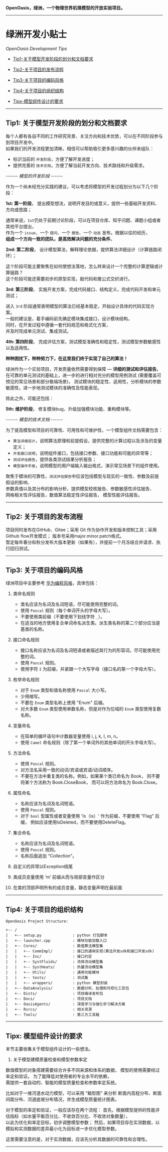 <img src="../Rsrcs/Logo/logo_doc.png" alt="">

**OpenOasis，绿洲，一个物理世界机理模型的开放实验项目。**

---------------------------------------------------------------------------------

# 绿洲开发小贴士

*OpenOasis Development Tips*

+ [Tip1-关于模型开发阶段的划分和文档要求](#tip1-关于模型开发阶段的划分和文档要求)
+ [Tip2-关于项目的发布流程](#tip2-关于关于项目的发布流程)
+ [Tip3-关于项目的编码风格](#tip3-关于关于项目的编码风格)
+ [Tip4-关于项目的组织结构](#tip4-关于关于项目的组织结构)

+ [Tipx-模型组件设计的要求](#tipx-模型组件设计的要求)

---------------------------------------------------------------------------------

## Tip1: 关于模型开发阶段的划分和文档要求

每个人都有各自不同的工作研究背景、关注方向和技术优势，可以在不同阶段参与到项目开发中。    
如果我们的开发流程更加清晰，相信可以帮助吸引更多感兴趣的伙伴来组队：  

+ 标识当前的 `开发阶段`，方便了解开发进度；
+ 提供完善的 `技术文档`，方便了解当前开发方向、技术路线和升级需求。

*------ 模型的开发阶段 ------*

作为一个尚未经充分实践的建议，可以考虑将模型的开发过程划分为以下几个阶段：

**1st: 第一阶段**，
提出模型想法，说明开发目的或意义，提供一些基础开发资料、方向或思路；

通常来说，`1st`仍处于前期讨论阶段，可以在项目仓库、知乎问题、课题小组或者其他平台提出，  
作为一个 `issue`、一个 `提问`、一个 `报告`、一个 `动态` 发布。根据以往的经历，  
**组成一个方向一致的团队，是高效解决问题的充分条件**。

**2nd: 第二阶段**，
设计模型算法，解释理论依据，提供算法详细设计（计算链路闭环）；

这个阶段可能主要聚焦在如何使想法落地，怎么样来设计一个完整的计算逻辑或计算链路？  
这个阶段可能还需要初步的原型实现，敲代码和推公式交织进行。

**3rd: 第三阶段**，
实施开发方案，完成代码接口、结构定义，完成代码开发和单元测试；

进入 `3rd` 阶段通常表明模型的算法已经基本稳定，开始设计具体的代码实现方案。  
一般的建议是，着手编码前先确定模块集成接口，设计模块结构，  
同时，在开发过程中遵循一套代码规范和格式化方案，  
并及时完成单元测试、集成测试。

**4th: 第四阶段**，
完成评估方案，测试模型准确性和稳定性，测试模型参数敏感性以及适用性。

**种种困扰下，种种努力下，在这里我们终于实现了自己的算法！**  

绿洲作为一个实验项目，开发质量依然需要得到保障 — **详细的测试和评估报告**。  
在可靠的单元测试的基础上，进一步的进行相对充分的模型用例测试 
(需要覆盖可预见的常见场景和部分极端场景)，
测试模块的稳定性、适用性，分析模块的参数敏感性，进一步地测试模块的准确性及性能表现。

除此之外，可能还包括：

**5th: 维护阶段**，
修复模块bug、升级加强模块功能、重构模块等。
  

*------ 模型的技术文档 ------*

为了提高模型和项目的可靠性、可用性和可维护性，一个模型组件文档需要包含：

+ `算法详细设计`，说明算法原理和前提假设，提供完整的计算过程以及涉及的变量定义；
+ `开发接口说明`，说明组件接口，包括接口参数、接口功能和可能的异常等；
+ `测试评估报告`，提供各类测试结果分析报告；
+ `模型操作手册`，说明模型的用户端输入输出格式，演示常见场景下的组件使用。

聚焦于模块的可靠性，`测试评估报告`中应该包括模型与现实的一致性、参数及前提假设的影响、  
参数真值以及其分布的影响分析，提供模型校核报告、参数敏感性评估报告、  
网格相关性评估报告，数值算法稳定性评估报告，
模型性能评估报告。

[<i class="fa fa-home"></i>](#绿洲开发小贴士)

---------------------------------------------------------------------------------

## Tip2: 关于项目的发布流程

项目同时发布在GitHub、Gitee；采用 Git 作为协作开发和版本控制工具；采用Github flow开发模式；
版本号采用major.minor.patch格式。  
暂定每年春分和秋分发布大版本更新（如果有），并提前一个月冻结合并请求、执行回归测试。

[<i class="fa fa-home"></i>](#绿洲开发小贴士)

---------------------------------------------------------------------------------

## Tip3: 关于项目的编码风格
  
绿洲项目中主要参考 [华为编程风格](https://www.bookstack.cn/read/openharmony-1.0-zh-cn/contribute-OpenHarmony-cpp-coding-style-guide.md)，具体包括：

1. 类命名规则    
    - 类名应该为名词及名词短语，尽可能使用完整的词。
    - 使用 `Pascal` 规则（每个单词开头的字母大写）。
    - 不要使用类前缀（不要使用下划线字符 `_`）。
    - 在适当的地方使用复合单词命名派生类。派生类名称的第二个部分应当是基类的名称。

2. 接口命名规则
    - 接口名称应该为名词及名词短语或者描述其行为的形容词，尽可能使用完整的词。
    - 使用 `Pascal` 规则。
    - 使用字符 `I` 为前缀，并紧跟一个大写字母（接口名的第一个字母大写）。

3. 枚举命名规则
    - 对于 `Enum` 类型和值名称使用 `Pascal` 大小写。
    - 少用缩写。
    - 不要在 `Enum` 类型名称上使用 "Enum" 后缀。
    - 对大多数 `Enum` 类型使用单数名称，但是对作为位域的 `Enum` 类型使用复数名称。

4. 变量命名
    - 在简单的循环语句中计数器变量使用 i, j, k, l, m, n。
    - 使用 `Camel` 命名规则（除了第一个单词外的其他单词的开头字母大写）。       

5. 方法命名
    - 使用 `Pascal` 规则。
    - 对方法名采用一致的动词/宾语或宾语/动词顺序。
    - 不要在方法中重复类的名称。例如，如果某个类已命名为 Book，
    则不要将某个方法称为 Book.CloseBook，
    而可以将方法命名为 Book.Close。

6. 属性命名
    - 名称应该为名词及名词短语。
    - 使用 `Pascal` 规则。
    - 对于 `bool` 型属性或者变量使用 'Is（is）' 作为前缀，不要使用 "Flag" 后缀，
    例如应该使用IsDeleted，而不要使用DeleteFlag。

7. 集合命名
    - 名称应该为名词及名词短语。
    - 使用 `Pascal` 规则。
    - 名称后面追加 “Collection”。

8. 自定义的异常以Exception结尾

9. 类成员变量使用 ‘m’ 前缀从而与局部变量作区分

10. 在类的顶部声明所有的成员变量，静态变量声明在最前面

[<i class="fa fa-home"></i>](#绿洲开发小贴士)

---------------------------------------------------------------------------------

## Tip4: 关于项目的组织结构

```
OpenOasis Project Structure:

+-- /
|   +-- setup.py              : python 打包脚本
|   +-- launcher.cpp          : 模块功能加载入口
|   +-- Cores/                : 数值算法模型集
|   |   +-- CommImpl/         : 接口的通用实现(算法开发sdk和接口开发sdk)
|   |   +-- Inc/              : 接口约定
|   |   +-- SystFluids/       : 流体流动模型集
|   |   +-- SystHeats/        : 热量流动模型集
|   |   +-- Utils/            : 通用功能模块
|   |   +-- tests/            : 测试集
|   |   +-- wrappers/         : python 模型封装
|   +-- DataAnalysis/         : 数据分析、处理和可视化工具包
|   +-- Dists/                : 项目编译发布包
|   +-- Docs/                 : 项目文档
|   +-- OasisAgents/          : 深度学习与强化学习解决方案
|   +-- Rsrcs/                : 相关资源
|   +-- Tools/                : 第三方工具箱
```

[<i class="fa fa-home"></i>](#绿洲开发小贴士)

---------------------------------------------------------------------------------

## Tipx: 模型组件设计的要求

本节主要收集关于模型组件设计的一些想法。

1. 关于模型建模质量检查和模型参数率定

数值模型的对象搭建需要综合许多不同来源和体系的数据， 模型的使用需要经过率定和验证。
为了能降低对使用者的专业水平的依赖，  
需提供一套自动的、智能的模型质量检查和参数率定系统。

比如对于一维河道水动力模型，可以采用 “箱型图” 来分析
断面内高程分布、断面间距分布、河道底坡分布情况，并生成模型质量统计图表。

对于模型的率定和验证，一般应该存在两个流程：
首先，根据模型提供的性能评估指标（如水量平衡百分比、不收敛百分比、不收敛对象数量），  
以此为优化和率定目标，初步调整模型参数；
然后，如果项目存在实测数据，以模拟和实测数据的差异最小化为目标进一步优化模型参数。

这里需要注意的是，对于实测数据，应该先分析其数据的可靠性和合理性。

[<i class="fa fa-home"></i>](#绿洲开发小贴士)

---------------------------------------------------------------------------------

